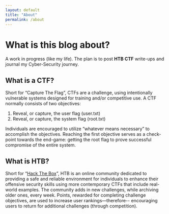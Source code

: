 ```yaml
---
layout: default
title: "About"
permalink: /about
---
```


# What is this blog about?

A work in progress (like my life). The plan is to post **HTB** **CTF** write-ups and journal my Cyber-Security journey.  
  
  
## What is a CTF?

Short for “Capture The Flag”, CTFs are a challenge, using intentionally vulnerable systems designed for
training and/or competitive use. A CTF normally consists of two objectives:

1. Reveal, or capture, the user flag (user.txt)
2. Reveal, or capture, the system flag (root.txt)

Individuals are encouraged to utilize “whatever means necessary” to accomplish the objectives. Reaching
the first objective serves as a check-point towards the end-game: getting the root flag to prove successful
compromise of the entire system.  
  
  
## What is HTB?

Short for “[Hack The Box](https://www.hackthebox.eu/)”, HTB is an online community dedicated to providing a safe and reliable
environment for individuals to enhance their offensive security skills using more contemporary CTFs that
include real-world examples. The community adds in new challenges, while archiving older ones, every
week. Points, rewarded for completing challenge objectives, are used to increase user rankings—therefore--
encouraging users to return for additional challenges (through competition).  
  
  
